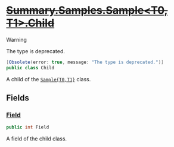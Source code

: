 # [~~Summary.Samples.Sample<T0, T1>.Child~~](../src/Core/Samples/Sample.cs#L42)
> [!WARNING]
> The type is deprecated.

```cs
[Obsolete(error: true, message: "The type is deprecated.")]
public class Child
```

A child of the [`Sample{T0,T1}`](./Summary.Samples.Sample{T0,T1}.md) class.

## Fields
### [Field](../src/Core/Samples/Sample.cs#L47)
```cs
public int Field
```

A field of the child class.

